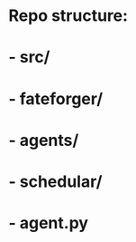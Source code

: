# Repo structure:

# - src/
#   - fateforger/
#     - agents/
#       - schedular/
#         - agent.py    
